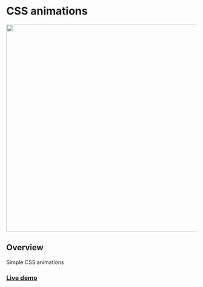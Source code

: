 # CSS animations

<img src="https://user-images.githubusercontent.com/104731579/210451970-b1db30e5-353b-4586-9783-0af13ca296a0.gif" width="550" />

## Overview

Simple CSS animations

### [Live demo](https://famous-tulumba-ccdb9f.netlify.app/)
